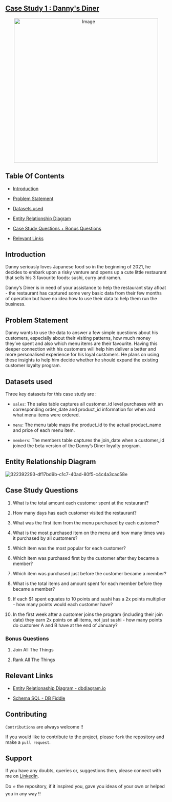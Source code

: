 ## [Case Study 1 : Danny's Diner](https://8weeksqlchallenge.com/case-study-1/)

<p align="center">
<img src="https://8weeksqlchallenge.com/images/case-study-designs/1.png" alt="Image" width="450" height="450">

## Table Of Contents

- [Introduction](#introduction)

- [Problem Statement](#problem-statement)

- [Datasets used](#datasets-used)

- [Entity Relationship Diagram](#entity-relationship-diagram)

- [Case Study Questions + Bonus Questions](#case-study-questions)

- [Relevant Links](#relevant-links)

## Introduction

Danny seriously loves Japanese food so in the beginning of 2021, he decides to embark upon a risky venture and opens up a cute little restaurant that sells his 3 favourite foods: sushi, curry and ramen.

Danny’s Diner is in need of your assistance to help the restaurant stay afloat - the restaurant has captured some very basic data from their few months of operation but have no idea how to use their data to help them run the business.

## Problem Statement

Danny wants to use the data to answer a few simple questions about his customers, especially about their visiting patterns, how much money they’ve spent and also which menu items are their favourite. Having this deeper connection with his customers will help him deliver a better and more personalised experience for his loyal customers.
He plans on using these insights to help him decide whether he should expand the existing customer loyalty program.

## Datasets used

Three key datasets for this case study are :

- `sales`: The sales table captures all customer_id level purchases with an corresponding order_date and product_id information for when and what menu items were ordered.

- `menu`: The menu table maps the product_id to the actual product_name and price of each menu item.

- `members`: The members table captures the join_date when a customer_id joined the beta version of the Danny’s Diner loyalty program.

## Entity Relationship Diagram


![322392293-df17bd9b-c1c7-40ad-80f5-c4c4a3cac58e](https://github.com/user-attachments/assets/7a564bb3-e913-4951-a460-3659fc54c43c)


## Case Study Questions

1. What is the total amount each customer spent at the restaurant?

2. How many days has each customer visited the restaurant?
3. What was the first item from the menu purchased by each customer?
4. What is the most purchased item on the menu and how many times was it purchased by all customers?
5. Which item was the most popular for each customer?
6. Which item was purchased first by the customer after they became a member?
7. Which item was purchased just before the customer became a member?
8. What is the total items and amount spent for each member before they became a member?
9. If each $1 spent equates to 10 points and sushi has a 2x points multiplier - how many points would each customer have?
10. In the first week after a customer joins the program (including their join date) they earn 2x points on all items, not just sushi - how many points do customer A and B have at the end of January?

### Bonus Questions

1. Join All The Things

2. Rank All The Things

## Relevant Links

- [Entity Relationaship Diagram - dbdiagram.io](https://dbdiagram.io/d/Dannys-Diner-608d07e4b29a09603d12edbd?utm_source=dbdiagram_embed&utm_medium=bottom_open)

- [Schema SQL - DB Fiddle](https://www.db-fiddle.com/f/4hUAAf83SKPApsRxxyK7d/5)

## Contributing

`Contributions` are always welcome !!

If you would like to contribute to the project, please `fork` the repository and make a `pull request`.

## Support

If you have any doubts, queries or, suggestions then, please connect with me on [LinkedIn](https://www.linkedin.com/in/rishi-maddheshiya-020b14267/).

Do ⭐ the repository, if it inspired you, gave you ideas of your own or helped you in any way !!
